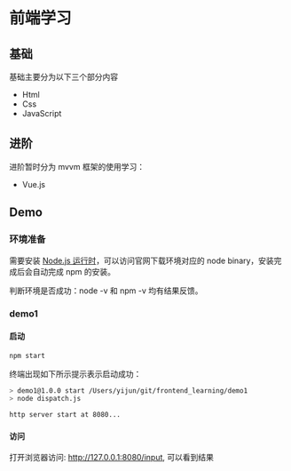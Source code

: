 # 前端学习

## 基础

基础主要分为以下三个部分内容

* Html
* Css
* JavaScript

## 进阶

进阶暂时分为 mvvm 框架的使用学习：

* Vue.js

## Demo

### 环境准备

需要安装 [Node.js 运行时](https://nodejs.org/en/)，可以访问官网下载环境对应的 node binary，安装完成后会自动完成 npm 的安装。

判断环境是否成功：node -v 和 npm -v 均有结果反馈。

### demo1

#### 启动

```bash
npm start
```

终端出现如下所示提示表示启动成功：

```bash
> demo1@1.0.0 start /Users/yijun/git/frontend_learning/demo1
> node dispatch.js

http server start at 8080...
```

#### 访问

打开浏览器访问: http://127.0.0.1:8080/input, 可以看到结果
